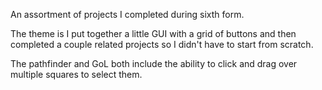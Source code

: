 An assortment of projects I completed during sixth form.

The theme is I put together a little GUI with a grid of buttons and then completed a couple related projects
so I didn't have to start from scratch.

The pathfinder and GoL both include the ability to click and drag over multiple squares to select them.
